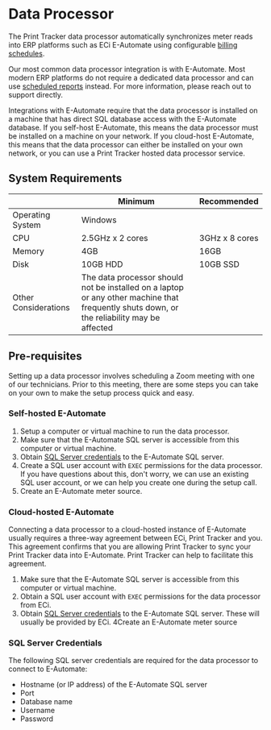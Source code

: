 # Data Processor
The Print Tracker data processor automatically synchronizes meter reads into ERP platforms such as ECi E-Automate using configurable [billing schedules](../webadmin/billing-preferences/billing-schedule.md). 

Our most common data processor integration is with E-Automate. Most modern ERP platforms do not require a dedicated data processor and can use [scheduled reports](../webadmin/reporting-and-analysis/custom-reports.md) instead. For more information, please reach out to support directly.

Integrations with E-Automate require that the data processor is installed on a machine that has direct SQL database access with the E-Automate database. If you self-host E-Automate, this means the data processor must be installed on a machine on your network. If you cloud-host E-Automate, this means that the data processor can either be installed on your own network, or you can use a Print Tracker hosted data processor service. 

## System Requirements
||Minimum|Recommended|
|--|--|--|
|Operating System|Windows||
|CPU|2.5GHz x 2 cores|3GHz x 8 cores|
|Memory|4GB|16GB|
|Disk|10GB HDD|10GB SSD|
|Other Considerations|The data processor should not be installed on a laptop or any other machine that frequently shuts down, or the reliability may be affected||

## Pre-requisites
Setting up a data processor involves scheduling a Zoom meeting with one of our technicians. Prior to this meeting, there are some steps you can take on your own to make the setup process quick and easy.

### Self-hosted E-Automate
1. Setup a computer or virtual machine to run the data processor.
2. Make sure that the E-Automate SQL server is accessible from this computer or virtual machine.
3. Obtain [SQL Server credentials](#sql-server-credentials) to the E-Automate SQL server. 
4. Create a SQL user account with `EXEC` permissions for the data processor. If you have questions about this, don't worry, we can use an existing SQL user account, or we can help you create one during the setup call.
5. Create an E-Automate meter source.

### Cloud-hosted E-Automate
Connecting a data processor to a cloud-hosted instance of E-Automate usually requires a three-way agreement between ECi, Print Tracker and you. This agreement confirms that you are allowing Print Tracker to sync your Print Tracker data into E-Automate. Print Tracker can help to facilitate this agreement.

1. Make sure that the E-Automate SQL server is accessible from this computer or virtual machine.
2. Obtain a SQL user account with `EXEC` permissions for the data processor from ECi.
3. Obtain [SQL Server credentials](#sql-server-credentials) to the E-Automate SQL server. These will usually be provided by ECi.
4Create an E-Automate meter source

### SQL Server Credentials
The following SQL server credentials are required for the data processor to connect to E-Automate:

* Hostname (or IP address) of the E-Automate SQL server
* Port
* Database name
* Username
* Password
